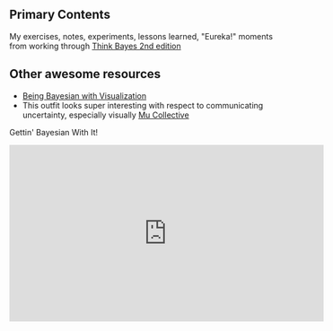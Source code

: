 ## Primary Contents
My exercises, notes, experiments, lessons learned, "Eureka!" moments from working through [Think Bayes 2nd edition](https://allendowney.github.io/ThinkBayes2/)

## Other awesome resources
- [Being Bayesian with Visualization](https://medium.com/multiple-views-visualization-research-explained/being-bayesian-with-visualization-669892dc024b)
- This outfit looks super interesting with respect to communicating uncertainty, especially visually [Mu Collective](https://mucollective.northwestern.edu/)


Gettin' Bayesian With It!
<iframe width="560" height="315" src="https://www.youtube.com/embed/3JcmQONgXJM" title="YouTube video player" frameborder="0" allow="accelerometer; autoplay; clipboard-write; encrypted-media; gyroscope; picture-in-picture" allowfullscreen></iframe>